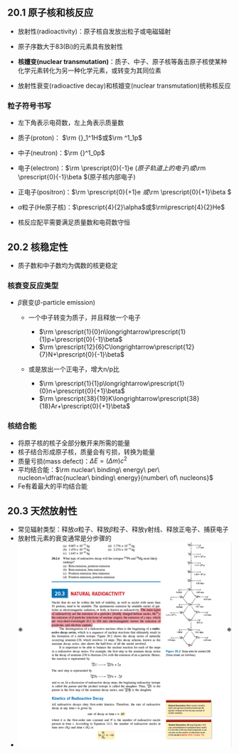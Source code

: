## 20.1 原子核和核反应

+ 放射性(radioactivity)：原子核自发放出粒子或电磁辐射
+ 原子序数大于83(Bi)的元素具有放射性

+ **核嬗变(nuclear transmutation)**：质子、中子、原子核等轰击原子核使某种化学元素转化为另一种化学元素，或转变为其同位素
+ 放射性衰变(radioactive decay)和核嬗变(nuclear transmutation)统称核反应

### 粒子符号书写

+ 左下角表示电荷数，左上角表示质量数

+ 质子(proton)： $\rm {}_1^1H$或$\rm ^1_1p$
+ 中子(neutron)：$\rm {}^1_0p$
+ 电子(electron)：$\rm \prescript{0}{-1}e $(原子轨道上的电子)或$\rm \prescript{0}{-1}\beta $(原子核内部电子)
+ 正电子(positron)：$\rm \prescript{0}{+1}e $或$\rm \prescript{0}{+1}\beta $
+ $\alpha$粒子(He原子核)：$\prescript{4}{2}\alpha$或$\rm\prescript{4}{2}He$
+ 核反应配平需要满足质量数和电荷数守恒

## 20.2 核稳定性

+ 质子数和中子数均为偶数的核更稳定

### 核衰变反应类型

+ $\beta$衰变($\beta$-particle emission)

  + 一个中子转变为质子，并且释放一个电子
    + $\rm \prescript{1}{0}n\longrightarrow\prescript{1}{1}p+\prescript{0}{-1}\beta$
    + $\rm \prescript{12}{6}C\longrightarrow\prescript{12}{7}N+\prescript{0}{-1}\beta$

  + 或是放出一个正电子，增大n/p比
    + $\rm \prescript{1}{1}p\longrightarrow\prescript{1}{0}n+\prescript{0}{+1}\beta$
    + $\rm \prescript{38}{19}K\longrightarrow\prescript{38}{18}Ar+\prescript{0}{+1}\beta$

### 核结合能

+ 将原子核的核子全部分散开来所需的能量
+ 核子结合形成原子核，质量会有亏损，转换为能量
+ 质量亏损(mass defect)：$\Delta E=(\Delta m)c^2$
+ 平均结合能：$\rm nuclear\ binding\ energy\ per\ nucleon=\dfrac{nuclear\ binding\ energy}{number\ of\ nucleons}$
+ Fe有着最大的平均结合能

## 20.3 天然放射性

+ 常见辐射类型：释放$\alpha$粒子、释放$\beta$粒子、释放$\gamma$射线、释放正电子、捕获电子
+ 放射性元素的衰变通常是分步骤的
+ ![image-20220726233020584](https://raw.githubusercontent.com/Frozki/Typora_images/main/img_windows/202207262330710.png)